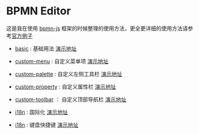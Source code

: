 # BPMN Editor

这是我在使用 [bpmn-js][16] 框架的时候整理的使用方法，更全更详细的使用方法请参考[官方例子][15]

- [basic][1] : 基础用法  [演示地址][8]
- [custom-menu][2] : 自定义菜单项  [演示地址][9]
- [custom-palette][3] : 自定义左侧工具栏  [演示地址][10]
- [custom-property][4] : 自定义属性栏  [演示地址][11]
- [custom-toolbar][5] ： 自定义顶部导航栏  [演示地址][12]
- [i18n][6] : 国际化  [演示地址][13]
- [i18n][7] : 键盘快捷键  [演示地址][14]


  [1]: https://github.com/imdwpeng/bpmn-editor/blob/master/basic/src
  [2]: https://github.com/imdwpeng/bpmn-editor/blob/master/custom-menu/src
  [3]: https://github.com/imdwpeng/bpmn-editor/blob/master/custom-palette/src
  [4]: https://github.com/imdwpeng/bpmn-editor/blob/master/custom-property/src
  [5]: https://github.com/imdwpeng/bpmn-editor/blob/master/custom-toolbar/src
  [6]: https://github.com/imdwpeng/bpmn-editor/blob/master/i18n/src
  [7]: https://github.com/imdwpeng/bpmn-editor/blob/master/keyboard/src
  [8]: https://dwpblog.site/bpmn-editor/basic/build/index.html
  [9]: https://dwpblog.site/bpmn-editor/custom-menu/build/index.html
  [10]: https://dwpblog.site/bpmn-editor/custom-palette/build/index.html
  [11]: https://dwpblog.site/bpmn-editor/custom-property/build/index.html
  [12]: https://dwpblog.site/bpmn-editor/custom-toolbar/build/index.html
  [13]: https://dwpblog.site/bpmn-editor/i18n/build/index.html
  [14]: https://dwpblog.site/bpmn-editor/keyboard/build/index.html
  [15]: https://github.com/bpmn-io/bpmn-js-examples
  [16]: https://github.com/bpmn-io/bpmn-js
